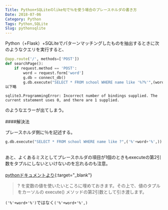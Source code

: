 ```yaml
---
Title: Python+SQLiteのlike句で％を使う場合のプレースホルダの書き方
Date: 2018-07-06
Category: Python
Tags: Python,SQLite
Slug: pythonsqlite
---
```


Python（+Flask）+SQLiteでパターンマッチングしたものを抽出するときに次のようなクエリを実行すると、<br>
```python
@app.route('/', methods=['POST'])
def searchPage():
    if request.method == 'POST':
        word = request.form['word']
        g.db = connect_db()
        g.db.execute("SELECT * FROM school WHERE name like '%?%'",(word,))
以下略
```
```
sqlite3.ProgrammingError: Incorrect number of bindings supplied. The current statement uses 0, and there are 1 supplied.
```

のようなエラーが出てしまう。 <br>
<br>
####解決法

プレースホルダ側に％を記述する。
```python
g.db.execute("SELECT * FROM school WHERE name like ?",('%'+word+'%',))
```

<br>あと、よくあるミスとしてプレースホルダの項目が1個のときもexecuteの第2引数をタプルにしないといけないのを忘れるのも注意。   
<br>[pythonドキュメントより](https://docs.python.jp/3/library/sqlite3.html){:target="_blank"}<br>
> ? を変数の値を使いたいところに埋めておきます。その上で、値のタプルをカーソルの execute() メソッドの第2引数として引き渡します。

`('%'+word+'%')`ではなく`('%'+word+'%',)`
